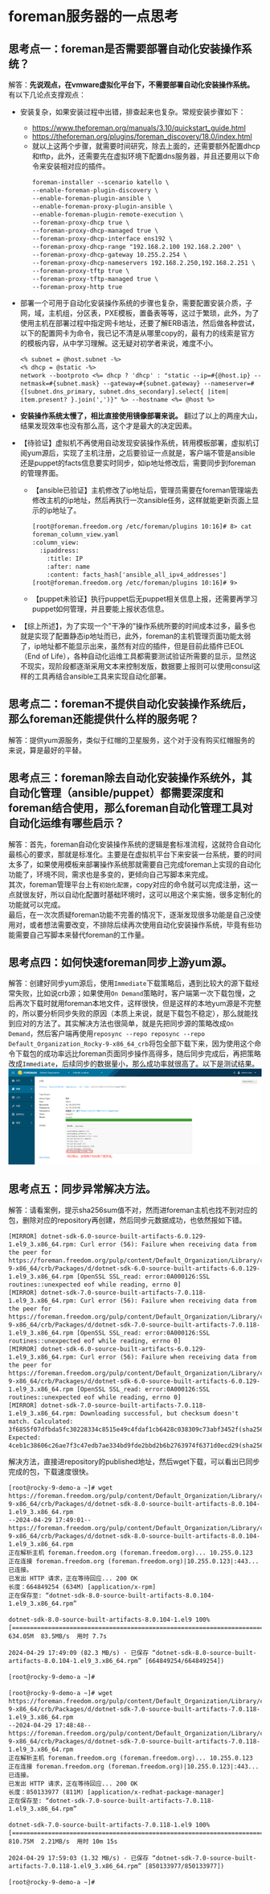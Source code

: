 # foreman服务器的一点思考

## 思考点一：foreman是否需要部署自动化安装操作系统？
解答：**先说观点，在vmware虚拟化平台下，不需要部署自动化安装操作系统。**   
有以下几论点支撑观点：
- 安装复杂，如果安装过程中出错，排查起来也复杂。常规安装步骤如下：
  - https://www.theforeman.org/manuals/3.10/quickstart_guide.html
  - https://theforeman.org/plugins/foreman_discovery/18.0/index.html
  - 就以上这两个步骤，就需要时间研究，除去上面的，还需要额外配置dhcp和tftp，此外，还需要先在虚拟环境下配置dns服务器，并且还要用以下命令来安装相对应的插件。
    ```shell
    foreman-installer --scenario katello \
    --enable-foreman-plugin-discovery \
    --enable-foreman-plugin-ansible \
    --enable-foreman-proxy-plugin-ansible \
    --enable-foreman-plugin-remote-execution \
    --foreman-proxy-dhcp true \
    --foreman-proxy-dhcp-managed true \
    --foreman-proxy-dhcp-interface ens192 \
    --foreman-proxy-dhcp-range "192.168.2.100 192.168.2.200" \
    --foreman-proxy-dhcp-gateway 10.255.2.254 \
    --foreman-proxy-dhcp-nameservers 192.168.2.250,192.168.2.251 \
    --foreman-proxy-tftp true \
    --foreman-proxy-tftp-managed true \
    --foreman-proxy-http true
    ```
    
- 部署一个可用于自动化安装操作系统的步骤也复杂，需要配置安装介质，子网，域，主机组，分区表，PXE模板，置备表等等，这过于繁琐，此外，为了使用主机在部署过程中指定网卡地址，还要了解ERB语法，然后做各种尝试，以下的配置网卡为命令，我已记不清是从哪里copy的，最有力的线索是官方的模板内容，从中学习理解。这无疑对初学者来说，难度不小。
    ```shell
    <% subnet = @host.subnet -%>
    <% dhcp = @static -%>
    network --bootproto <%= dhcp ? 'dhcp' : "static --ip=#{@host.ip} --netmask=#{subnet.mask} --gateway=#{subnet.gateway} --nameserver=#{[subnet.dns_primary, subnet.dns_secondary].select{ |item| item.present? }.join(',')}" %> --hostname <%= @host %>
    ```
  
- **安装操作系统太慢了，相比直接使用镜像部署来说。** 翻过了以上的两座大山，结果发现效率也没有那么高，这个才是最大的决定因素。

- 【待验证】虚拟机不再使用自动发现安装操作系统，转用模板部署，虚拟机订阅yum源后，实现了主机注册，之后要验证一点就是，客户端不管是ansible还是puppet的facts信息要实时同步，如ip地址修改后，需要同步到foreman的管理界面。
  - 【ansible已验证】主机修改了ip地址后，管理员需要在foreman管理端去修改主机的ip地址，然后再执行一次ansible任务，这样就能更新页面上显示的ip地址了。
    ```shell
    [root@foreman.freedom.org /etc/foreman/plugins 10:16]# 8> cat foreman_column_view.yaml
    :column_view:
      :ipaddress:
        :title: IP
        :after: name
        :content: facts_hash['ansible_all_ipv4_addresses']
    [root@foreman.freedom.org /etc/foreman/plugins 10:16]# 9> 
    ```
  - 【puppet未验证】执行puppet后无puppet相关信息上报，还需要再学习puppet如何管理，并且要能上报状态信息。

- 【综上所述】，为了实现一个"干净的"操作系统所要的时间成本过多，最多也就是实现了配置静态ip地址而已，此外，foreman的主机管理页面功能太弱了，ip地址都不能显示出来，虽然有对应的插件，但是目前此插件已EOL（End of Life），各种自动化运维工具都需要测试验证所需要的显示，显然这不现实，现阶段都逐渐采用文本来控制发版，数据要上报则可以使用consul这样的工具再结合ansible工具来实现自动化部署。

## 思考点二：foreman不提供自动化安装操作系统后，那么foreman还能提供什么样的服务呢？
解答：提供yum源服务，类似于红帽的卫星服务，这个对于没有购买红帽服务的来说，算是最好的平替。

## 思考点三：foreman除去自动化安装操作系统外，其自动化管理（ansible/puppet）都需要深度和foreman结合使用，那么foreman自动化管理工具对自动化运维有哪些启示？
解答：首先，foreman自动化安装操作系统的逻辑是套标准流程，这就符合自动化最核心的要求，那就是标准化。主要是在虚拟机平台下来安装一台系统，要的时间太多了，如果使用模板来部署操作系统那就需要自己完成foreman上实现的自动化功能了，环境不同，需求也是多变的，更倾向自己写脚本来完成。  
其次，foreman管理平台上有`初始化配置`，copy对应的命令就可以完成注册，这一点就很友好，所以自动化配置时基础环境时，这可以用这个来实施，很多定制化的功能就可以完成。  
最后，在一次次质疑foreman功能不完善的情况下，逐渐发现很多功能是自己没使用对，或者想法需要改变，不排除后续再次使用自动化安装操作系统，毕竟有些功能需要自己写脚本来替代foreman的工作量。

## 思考点四：如何快速foreman同步上游yum源。
解答：创建好同步yum源后，使用`Immediate`下载策略后，遇到比较大的源下载经常失败，比如说crb源；如果使用`On Demand`策略时，客户端第一次下载包慢，之后再次下载时就用foreman本地文件，这样很快，但是这样的本地yum源是不完整的，所以要分析同步失败的原因（本质上来说，就是下载包不稳定），那么就能找到应对的方法了。其实解决方法也很简单，就是先把同步源的策略改成`On Demand`，然后客户端再使用`reposync --repo reposync --repo Default_Organization_Rocky-9-x86_64_crb`将包全部下载下来，因为使用这个命令下载包的成功率远比foreman页面同步操作高得多，随后同步完成后，再把策略改成`Immediate`，后续同步的数据量小，那么成功率就很高了。以下是测试结果。
 ![img.png](如何快速foreman同步上游yum源.png)

## 思考点五：同步异常解决方法。
解答：请看案例，提示sha256sum值不对，然而进foreman主机也找不到对应的包，删除对应的repository再创建，然后同步元数据成功，也依然报如下错。
```shell
[MIRROR] dotnet-sdk-6.0-source-built-artifacts-6.0.129-1.el9_3.x86_64.rpm: Curl error (56): Failure when receiving data from the peer for https://foreman.freedom.org/pulp/content/Default_Organization/Library/custom/Rocky-9-x86_64/crb/Packages/d/dotnet-sdk-6.0-source-built-artifacts-6.0.129-1.el9_3.x86_64.rpm [OpenSSL SSL_read: error:0A000126:SSL routines::unexpected eof while reading, errno 0]
[MIRROR] dotnet-sdk-7.0-source-built-artifacts-7.0.118-1.el9_3.x86_64.rpm: Curl error (56): Failure when receiving data from the peer for https://foreman.freedom.org/pulp/content/Default_Organization/Library/custom/Rocky-9-x86_64/crb/Packages/d/dotnet-sdk-7.0-source-built-artifacts-7.0.118-1.el9_3.x86_64.rpm [OpenSSL SSL_read: error:0A000126:SSL routines::unexpected eof while reading, errno 0]
[MIRROR] dotnet-sdk-6.0-source-built-artifacts-6.0.129-1.el9_3.x86_64.rpm: Curl error (56): Failure when receiving data from the peer for https://foreman.freedom.org/pulp/content/Default_Organization/Library/custom/Rocky-9-x86_64/crb/Packages/d/dotnet-sdk-6.0-source-built-artifacts-6.0.129-1.el9_3.x86_64.rpm [OpenSSL SSL_read: error:0A000126:SSL routines::unexpected eof while reading, errno 0]
[MIRROR] dotnet-sdk-7.0-source-built-artifacts-7.0.118-1.el9_3.x86_64.rpm: Downloading successful, but checksum doesn't match. Calculated: 3f6855f07dfbda5fc30228334c8515e49c4fdaf1cb6428c038309c73abf3452f(sha256)  Expected: 4ceb1c38606c26ae7f3c47edb7ae334bd9fde2bbd2b6b2763974f6371d0ecd29(sha256) 
```
解决方法，直接进repository的published地址，然后wget下载，可以看出已同步完成的包，下载速度很快。
```shell
[root@rocky-9-demo-a ~]# wget https://foreman.freedom.org/pulp/content/Default_Organization/Library/custom/Rocky-9-x86_64/crb/Packages/d/dotnet-sdk-8.0-source-built-artifacts-8.0.104-1.el9_3.x86_64.rpm
--2024-04-29 17:49:01--  https://foreman.freedom.org/pulp/content/Default_Organization/Library/custom/Rocky-9-x86_64/crb/Packages/d/dotnet-sdk-8.0-source-built-artifacts-8.0.104-1.el9_3.x86_64.rpm
正在解析主机 foreman.freedom.org (foreman.freedom.org)... 10.255.0.123
正在连接 foreman.freedom.org (foreman.freedom.org)|10.255.0.123|:443... 已连接。
已发出 HTTP 请求，正在等待回应... 200 OK
长度：664849254 (634M) [application/x-rpm]
正在保存至: “dotnet-sdk-8.0-source-built-artifacts-8.0.104-1.el9_3.x86_64.rpm”

dotnet-sdk-8.0-source-built-artifacts-8.0.104-1.el9 100%[==================================================================================================================>] 634.05M  83.5MB/s  用时 7.7s    

2024-04-29 17:49:09 (82.3 MB/s) - 已保存 “dotnet-sdk-8.0-source-built-artifacts-8.0.104-1.el9_3.x86_64.rpm” [664849254/664849254])

[root@rocky-9-demo-a ~]# 

[root@rocky-9-demo-a ~]# wget https://foreman.freedom.org/pulp/content/Default_Organization/Library/custom/Rocky-9-x86_64/crb/Packages/d/dotnet-sdk-7.0-source-built-artifacts-7.0.118-1.el9_3.x86_64.rpm
--2024-04-29 17:48:48--  https://foreman.freedom.org/pulp/content/Default_Organization/Library/custom/Rocky-9-x86_64/crb/Packages/d/dotnet-sdk-7.0-source-built-artifacts-7.0.118-1.el9_3.x86_64.rpm
正在解析主机 foreman.freedom.org (foreman.freedom.org)... 10.255.0.123
正在连接 foreman.freedom.org (foreman.freedom.org)|10.255.0.123|:443... 已连接。
已发出 HTTP 请求，正在等待回应... 200 OK
长度：850133977 (811M) [application/x-redhat-package-manager]
正在保存至: “dotnet-sdk-7.0-source-built-artifacts-7.0.118-1.el9_3.x86_64.rpm”

dotnet-sdk-7.0-source-built-artifacts-7.0.118-1.el9 100%[==================================================================================================================>] 810.75M  2.21MB/s  用时 10m 15s 

2024-04-29 17:59:03 (1.32 MB/s) - 已保存 “dotnet-sdk-7.0-source-built-artifacts-7.0.118-1.el9_3.x86_64.rpm” [850133977/850133977])

[root@rocky-9-demo-a ~]# 


```